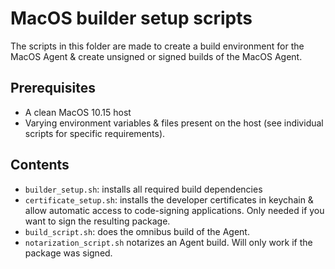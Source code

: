 # MacOS builder setup scripts

The scripts in this folder are made to create a build environment for the MacOS Agent & create unsigned or signed builds of the MacOS Agent.


## Prerequisites

- A clean MacOS 10.15 host
- Varying environment variables & files present on the host (see individual scripts for specific requirements).

## Contents

- `builder_setup.sh`: installs all required build dependencies
- `certificate_setup.sh`: installs the developer certificates in keychain & allow automatic access to code-signing applications. Only needed if you want to sign the resulting package.
- `build_script.sh`: does the omnibus build of the Agent.
- `notarization_script.sh` notarizes an Agent build. Will only work if the package was signed.
